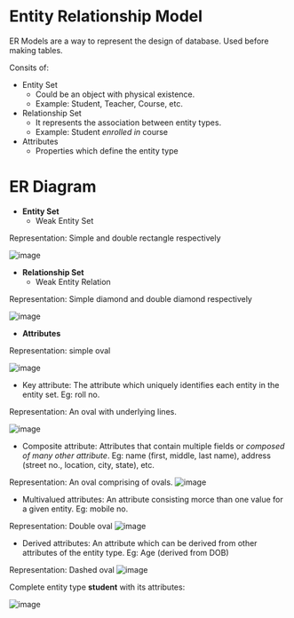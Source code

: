 # Entity Relationship Model 

ER Models are a way to represent the design of database. 
Used before making tables. 

Consits of:
- Entity Set
  - Could be an object with physical existence.
  - Example: Student, Teacher, Course, etc.
- Relationship Set
  - It represents the association between entity types.
  - Example: Student *enrolled in* course
- Attributes
  - Properties which define the entity type

# ER Diagram 

- **Entity Set**
  - Weak Entity Set
   
Representation: Simple and double rectangle respectively 
    
![image](https://user-images.githubusercontent.com/44089458/120808414-ade90e00-c566-11eb-9096-c8de514d03f5.png)

- **Relationship Set**
  - Weak Entity Relation 
  
Representation: Simple diamond and double diamond respectively 

![image](https://user-images.githubusercontent.com/44089458/120808250-82feba00-c566-11eb-94cd-a231fc1f6f2a.png)
 
- **Attributes**

Representation: simple oval 

![image](https://user-images.githubusercontent.com/44089458/120806902-05867a00-c565-11eb-8097-6592c8c8f1ed.png)

  - Key attribute: The attribute which uniquely identifies each entity in the entity set. Eg: roll no. 

  Representation: An oval with underlying lines. 
  
  ![image](https://user-images.githubusercontent.com/44089458/120807425-8e9db100-c565-11eb-9591-166fecd0de5f.png)


  - Composite attribute: Attributes that contain multiple fields or *composed of many other attribute*. Eg: name (first, middle, last name), address (street no., location, city, state), etc.

  Representation: An oval comprising of ovals.
  ![image](https://user-images.githubusercontent.com/44089458/120807475-9d846380-c565-11eb-9add-e3aac4b2f9c5.png)


  - Multivalued attributes: An attribute consisting morce than one value for a given entity. Eg: mobile no. 

  Representation: Double oval 
  ![image](https://user-images.githubusercontent.com/44089458/120807510-a83ef880-c565-11eb-8c0c-f386d3c300c8.png)


  - Derived attributes: An attribute which can be derived from other attributes of the entity type. Eg: Age (derived from DOB)
  
  Representation: Dashed oval 
  ![image](https://user-images.githubusercontent.com/44089458/120807547-b260f700-c565-11eb-9d78-e95a936a21eb.png)


Complete entity type **student** with its attributes:

![image](https://user-images.githubusercontent.com/44089458/120808706-f1437c80-c566-11eb-8b9d-938a982e5cc5.png)
